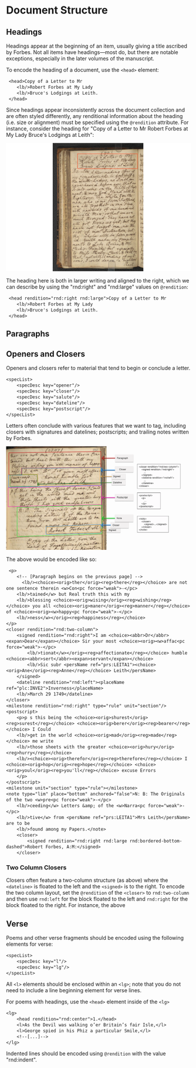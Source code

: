 # Document Structure

## Headings

Headings appear at the beginning of an item, usually giving a title ascribed by Forbes. Not all items have headings—most do, but there are notable exceptions, especially in the later volumes of the manuscript. 

To encode the heading of a document, use the `<head>` element:

```
 <head>Copy of a Letter to Mr
    <lb/>Robert Forbes at My Lady
    <lb/>Bruce's Lodgings at Leith.
 </head>

```

Since headings appear inconsistently across the document collection and are often styled differently, any renditional information about the heading (i.e. size or alignment) must be specified using the `@rendition` attribute. For instance, consider the heading for "Copy of a Letter to Mr Robert Forbes at My Lady Bruce's Lodgings at Leith":

![Example from v01.0070.01](images/encoding_heading_example.png)



The heading here is both in larger writing and aligned to the right, which we can describe by using the "rnd:right" and "rnd:large" values on `@rendition`:

```
 <head rendition="rnd:right rnd:large">Copy of a Letter to Mr
    <lb/>Robert Forbes at My Lady
    <lb/>Bruce's Lodgings at Leith.
 </head>
```

## Paragraphs



## Openers and Closers

Openers and closers refer to material that tend to begin or conclude a letter.

```{=tei}
<specList>
	<specDesc key="opener"/>
	<specDesc key="closer"/>
    <specDesc key="salute"/>	
    <specDesc key="dateline"/>
    <specDesc key="postscript"/>    
</specList>
```

Letters often conclude with various features that we want to tag, including closers with signatures and datelines; postscripts; and trailing notes written by Forbes. 

![Example structure of a closer](images/letter-closer-diagram.png)

The above would be encoded like so:

```
 <p> 
    <!-- [Paragraph begins on the previous page] -->
      <lb/><choice><orig>ther</orig><reg>there</reg></choice> are not one sentence therein <w>Con<pc force="weak">-</pc>
	<lb/>tained</w> but Real truth this with my
	<lb/>blessing <choice><orig>wising</orig><reg>wishing</reg></choice> you all <choice><orig>maner</orig><reg>manner</reg></choice> of <choice><orig><w>happy<pc force="weak">-</pc>
	<lb/>ness</w></orig><reg>happiness</reg></choice> 
</p>
<closer rendition="rnd:two-column">
    <signed rendition="rnd:right">I am <choice><abbr>Dr</abbr><expan>Dear</expan></choice> Sir your most <choice><orig><w>affac<pc force="weak">-</pc>
        <lb/>tionat</w></orig><reg>affectionate</reg></choice> humble <choice><abbr>sert</abbr><expan>servant</expan></choice>
        <lb/>Sic subr <persName ref="prs:LEITA1"><choice><orig>Ane</orig><reg>Anne</reg></choice> Leith</persName>
    </signed>
    <dateline rendition="rnd:left"><placeName ref="plc:INVE2">Inverness</placeName>  
    <lb/>March 29 1749</dateline>
</closer>
<milestone rendition="rnd:right" type="rule" unit="section"/>
<postscript>
    <p>p s this being the <choice><orig>shurest</orig><reg>surest</reg></choice> <choice><orig>berer</orig><reg>bearer</reg></choice> I Could
    <lb/>get in the world <choice><orig>mad</orig><reg>made</reg></choice> me write
    <lb/>those sheets with the greater <choice><orig>hury</orig><reg>hurry</reg></choice>
    <lb/><choice><orig>therefor</orig><reg>therefore</reg></choice> I <choice><orig>hop</orig><reg>hope</reg></choice> <choice><orig>youl</orig><reg>you'll</reg></choice> excuse Errors
    </p>
</postscript>
<milestone unit="section" type="rule"></milestone>
<note type="lim" place="bottom" anchored="false">N: B: The Originals of the two <w>pre<pc force="weak">-</pc>
    <lb/>ceeding</w> Letters &amp; of the <w>Narra<pc force="weak">-</pc>
    <lb/>tive</w> from <persName ref="prs:LEITA1">Mrs Leith</persName> are to be
    <lb/>found among my Papers.</note>
    <closer>
        <signed rendition="rnd:right rnd:large rnd:bordered-bottom-dashed">Robert Forbes, A:M:</signed>
    </closer>
```

### Two Column Closers

Closers often feature a two-column structure (as above) where the `<dateline>` is floated to the left and the `<signed>` is to the right. To encode the two column layout, set the `@rendition` of the `<closer>` to `rnd:two-column` and then use `rnd:left` for the block floated to the left and `rnd:right` for the block floated to the right. For instance, the above 

## Verse

Poems and other verse fragments should be encoded using the following elements for verse:

```{=tei}
<specList>
	<specDesc key="l"/>
	<specDesc key="lg"/>
</specList>
```

All `<l>` elements should be enclosed within an `<lg>`; note that you do not need to include a line beginning element for verse lines.

For poems with headings, use the `<head>` element inside of the `<lg>`

```
<lg>
    <head rendition="rnd:center">1.</head>
    <l>As the Devil was walking o’er Britain’s fair Isle,</l>
    <l>George spied in his Phiz a particular Smile,</l>
    <!--[...]-->
</lg>
```

Indented lines should be encoded using `@rendition` with the value "rnd:indent".


